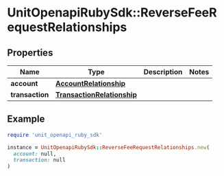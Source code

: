 # UnitOpenapiRubySdk::ReverseFeeRequestRelationships

## Properties

| Name | Type | Description | Notes |
| ---- | ---- | ----------- | ----- |
| **account** | [**AccountRelationship**](AccountRelationship.md) |  |  |
| **transaction** | [**TransactionRelationship**](TransactionRelationship.md) |  |  |

## Example

```ruby
require 'unit_openapi_ruby_sdk'

instance = UnitOpenapiRubySdk::ReverseFeeRequestRelationships.new(
  account: null,
  transaction: null
)
```

